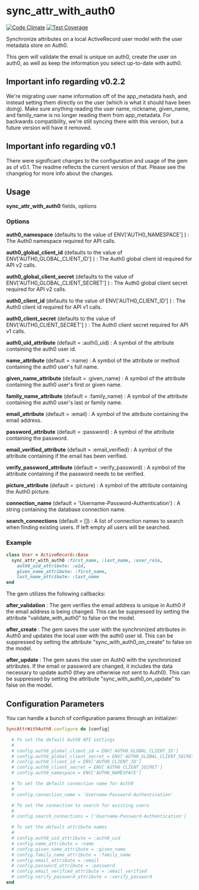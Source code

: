 # sync_attr_with_auth0
[![Code Climate](https://codeclimate.com/github/patrickmcgraw/sync_attr_with_auth0/badges/gpa.svg)](https://codeclimate.com/github/patrickmcgraw/sync_attr_with_auth0)  [![Test Coverage](https://codeclimate.com/github/patrickmcgraw/sync_attr_with_auth0/badges/coverage.svg)](https://codeclimate.com/github/patrickmcgraw/sync_attr_with_auth0)

Synchronize attributes on a local ActiveRecord user model with the user metadata store on Auth0.

This gem will validate the email is unique on auth0, create the user on auth0, as well as keep the information you select up-to-date with auth0.

## Important info regarding v0.2.2
We're migrating user name information off of the app_metadata hash, and instead setting them directly on the user (which is what it should have been doing). Make sure anything reading the user name, nickname, given_name, and family_name is no longer reading them from app_metadata.  For backwards compatibility, we're still syncing there with this version, but a future version will have it removed.

## Important info regarding v0.1
There were significant changes to the configuration and usage of the gem as of v0.1.  The readme reflects the current version of that. Please see the changelog for more info about the changes.

## Usage

**sync_attr_with_auth0** fields, options

### Options

**auth0_namespace** (defaults to the value of ENV['AUTH0_NAMESPACE'] )
:   The Auth0 namespace required for API calls.

**auth0_global_client_id** (defaults to the value of ENV['AUTH0_GLOBAL_CLIENT_ID'] )
:   The Auth0 global client id required for API v2 calls.

**auth0_global_client_secret** (defaults to the value of ENV['AUTH0_GLOBAL_CLIENT_SECRET'] )
:   The Auth0 global client secret required for API v2 calls.

**auth0_client_id** (defaults to the value of ENV['AUTH0_CLIENT_ID'] )
:   The Auth0 client id required for API v1 calls.

**auth0_client_secret** (defaults to the value of ENV['AUTH0_CLIENT_SECRET'] )
:   The Auth0 client secret required for API v1 calls.

**auth0_uid_attribute** (default = :auth0_uid)
:   A symbol of the attribute containing the auth0 user id.

**name_attribute** (default = :name)
:   A symbol of the attribute or method containing the auth0 user's full name.

**given_name_attribute** (default = :given_name)
:   A symbol of the attribute containing the auth0 user's first or given name.

**family_name_attribute** (default = :family_name)
:   A symbol of the attribute containing the auth0 user's last or family name.

**email_attribute** (default = :email)
:   A symbol of the attribute containing the email address.

**password_attribute** (default = :password)
:   A symbol of the attribute containing the password.

**email_verified_attribute** (default = :email_verified)
:   A symbol of the attribute containing if the email has been verified.

**verify_password_attribute** (default = :verify_password)
:   A symbol of the attribute containing if the password needs to be verified.

**picture_attribute** (default = :picture)
:   A symbol of the attribute containing the Auth0 picture.

**connection_name** (default = 'Username-Password-Authentication')
:   A string containing the database connection name.

**search_connections** (default = [])
:   A list of connection names to search when finding existing users. If left
    empty all users will be searched.

### Example
``` ruby
class User < ActiveRecord::Base
  sync_attr_with_auth0 :first_name, :last_name, :user_role,
    auth0_uid_attribute: :uid,
    given_name_attribute: :first_name,
    last_name_attribute: :last_name
end
```

The gem utilizes the following callbacks:

**after_validation**
:   The gem verifies the email address is unique in Auth0 if the email address is being changed.  This can be suppressed by setting the attribute "validate_with_auth0" to false on the model.

**after_create**
:   The gem saves the user with the synchronized attributes in Auth0 and updates the local user with the auth0 user id.  This can be suppressed by setting the attribute "sync_with_auth0_on_create" to false on the model.

**after_update**
:   The gem saves the user on Auth0 with the synchronized attributes.  If the email or password are changed, it includes the data necessary to update auth0 (they are otherwise not sent to Auth0).  This can be suppressed by setting the attribute "sync_with_auth0_on_update" to false on the model.

## Configuration Parameters

You can handle a bunch of configuration params through an initializer:

``` ruby
SyncAttrWithAuth0.configure do |config|

  # To set the default Auth0 API settings
  #
  # config.auth0_global_client_id = ENV['AUTH0_GLOBAL_CLIENT_ID']
  # config.auth0_global_client_secret = ENV['AUTH0_GLOBAL_CLIENT_SECRET']
  # config.auth0_client_id = ENV['AUTH0_CLIENT_ID']
  # config.auth0_client_secret = ENV['AUTH0_CLIENT_SECRET']
  # config.auth0_namespace = ENV['AUTH0_NAMESPACE']

  # To set the default connection name for Auth0
  #
  # config.connection_name = 'Username-Password-Authentication'

  # To set the connection to search for existing users
  #
  # config.search_connections = ['Username-Password-Authentication']

  # To set the default attribute names
  #
  # config.auth0_uid_attribute = :auth0_uid
  # config.name_attribute = :name
  # config.given_name_attribute = :given_name
  # config.family_name_attribute = :family_name
  # config.email_attribute = :email
  # config.password_attribute = :password
  # config.email_verified_attribute = :email_verified
  # config.verify_password_attribute = :verify_password
end
```
